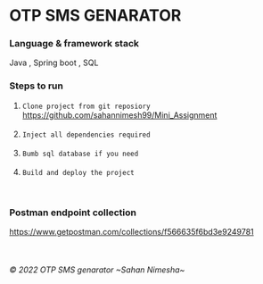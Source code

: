 # OTP SMS GENARATOR

### Language & framework stack
Java , Spring boot , SQL 

### Steps to run
1. `Clone project from git reposiory`
   https://github.com/sahannimesh99/Mini_Assignment <br/>
   <br/>
2. `Inject all dependencies required`<br/>
   <br/>
3. `Bumb sql database if you need`<br/>
   <br/>
4. `Build and deploy the project`<br/>

<br/>

### Postman endpoint collection
https://www.getpostman.com/collections/f566635f6bd3e9249781

<br/>

###### © 2022 OTP SMS genarator ~Sahan Nimesha~